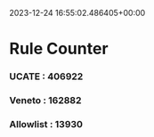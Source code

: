 2023-12-24 16:55:02.486405+00:00
# Rule Counter 
 ### UCATE : 406922

 ### Veneto : 162882

 ### Allowlist : 13930